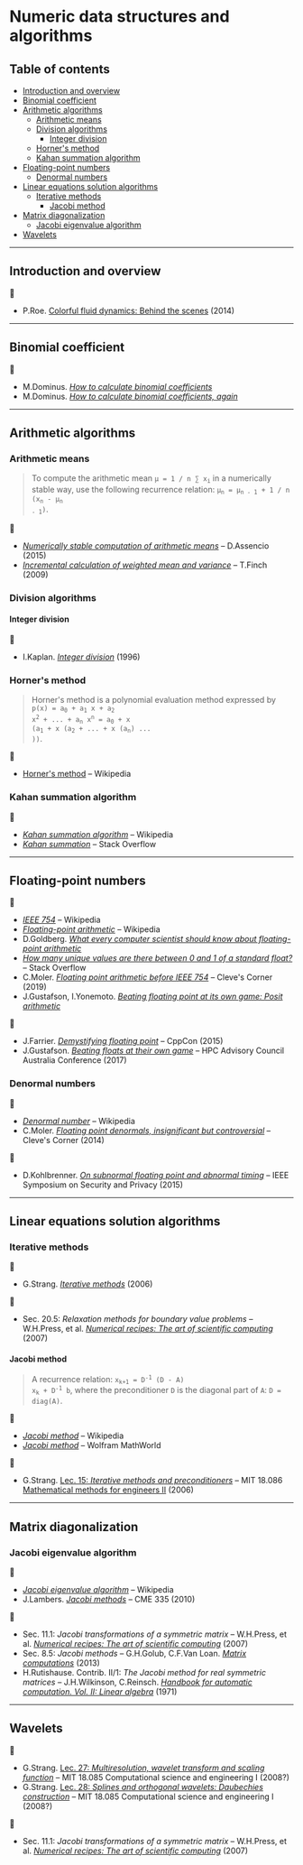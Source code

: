 # Numeric data structures and algorithms

## Table of contents

* [Introduction and overview](#introduction-and-overview)
* [Binomial coefficient](#binomial-coefficient)
* [Arithmetic algorithms](#arithmetic-algorithms)
	* [Arithmetic means](#arithmetic-means)
	* [Division algorithms](#division-algorithms)
		* [Integer division](#integer-division)
	* [Horner's method](#horners-method)
	* [Kahan summation algorithm](#kahan-summation-algorithm)
* [Floating-point numbers](#floating-point-numbers)
	* [Denormal numbers](#denormal-numbers)
* [Linear equations solution algorithms](#linear-equations-solution-algorithms)
	* [Iterative methods](#iterative-methods)
		* [Jacobi method](#jacobi-method)
* [Matrix diagonalization](#matrix-diagonalization)
	* [Jacobi eigenvalue algorithm](#jacobi-eigenvalue-algorithm)
* [Wavelets](#wavelets)

---

## Introduction and overview

:movie_camera:

* P.Roe. [Colorful fluid dynamics: Behind the scenes](https://www.youtube.com/watch?v=uaH91P665PI) (2014)

---

## Binomial coefficient

:link:

* M.Dominus. [*How to calculate binomial coefficients*](https://blog.plover.com/math/choose.html)
* M.Dominus. [*How to calculate binomial coefficients, again*](https://blog.plover.com/math/choose-2.html)

---

## Arithmetic algorithms

### Arithmetic means

> To compute the arithmetic mean <code>&mu; = 1 / n &sum; x<sub>i</sub></code> in a numerically stable way, use the following recurrence relation: <code>&mu;<sub>n</sub> = &mu;<sub>n - 1</sub> + 1 / n (x<sub>n</sub> - &mu;<sub>n - 1</sub>)</code>.

:link:

* [*Numerically stable computation of arithmetic means*](https://diego.assencio.com/?index=c34d06f4f4de2375658ed41f70177d59) &ndash; D.Assencio (2015)
* [*Incremental calculation of weighted mean and variance*](https://fanf2.user.srcf.net/hermes/doc/antiforgery/stats.pdf) &ndash; T.Finch (2009)

### Division algorithms

<!-- https://en.wikipedia.org/wiki/Division_algorithm
https://web.stanford.edu/class/ee486/doc/chap5.pdf -->

#### Integer division

:link:

* I.Kaplan. [*Integer division*](http://bearcave.com/software/divide.htm) (1996)

### Horner's method

> Horner's method is a polynomial evaluation method expressed by <code>p(x) = a<sub>0</sub> + a<sub>1</sub> x + a<sub>2</sub> x<sup>2</sup> + ... + a<sub>n</sub> x<sup>n</sup> = a<sub>0</sub> + x (a<sub>1</sub> + x (a<sub>2</sub> + ... + x (a<sub>n</sub>) ... ))</code>.

:link:

* [Horner's method](https://en.wikipedia.org/wiki/Horner%27s_method) &ndash; Wikipedia

### Kahan summation algorithm

:link:

* [*Kahan summation algorithm*](https://en.wikipedia.org/wiki/Kahan_summation_algorithm) &ndash; Wikipedia
* [*Kahan summation*](https://stackoverflow.com/questions/4940072/kahan-summation) &ndash; Stack Overflow

---

## Floating-point numbers

:link:

* [*IEEE 754*](https://en.wikipedia.org/wiki/IEEE_754) &ndash; Wikipedia
* [*Floating-point arithmetic*](https://en.wikipedia.org/wiki/Floating-point_arithmetic) &ndash; Wikipedia
* D.Goldberg. [*What every computer scientist should know about floating-point arithmetic*](https://www.itu.dk/~sestoft/bachelor/IEEE754_article.pdf)
* [*How many unique values are there between 0 and 1 of a standard float?*](https://stackoverflow.com/questions/17949796/how-many-unique-values-are-there-between-0-and-1-of-a-standard-float) &ndash; Stack Overflow
* C.Moler. [*Floating point arithmetic before IEEE 754*](https://blogs.mathworks.com/cleve/2019/01/18/floating-point-arithmetic-before-ieee-754/) &ndash; Cleve's Corner (2019)
* J.Gustafson, I.Yonemoto. [*Beating floating point at its own game: Posit arithmetic*](http://www.johngustafson.net/pdfs/BeatingFloatingPoint.pdf)

:movie_camera:

* J.Farrier. [*Demystifying floating point*](https://www.youtube.com/watch?v=k12BJGSc2Nc) &ndash; CppCon (2015)
* J.Gustafson. [*Beating floats at their own game*](https://www.youtube.com/watch?v=N05yYbUZMSQ) &ndash; HPC Advisory Council Australia Conference (2017)

### Denormal numbers

:link:

* [*Denormal number*](https://en.wikipedia.org/wiki/Denormal_number) &ndash; Wikipedia
* C.Moler. [*Floating point denormals, insignificant but controversial*](https://blogs.mathworks.com/cleve/2014/07/21/floating-point-denormals-insignificant-but-controversial-2/) &ndash; Cleve's Corner (2014)

:movie_camera:

* D.Kohlbrenner. [*On subnormal floating point and abnormal timing*](https://www.youtube.com/watch?v=DftejgRgmc8) &ndash; IEEE Symposium on Security and Privacy (2015)

---

## Linear equations solution algorithms

### Iterative methods

:link:

* G.Strang. [*Iterative methods*](https://ocw.mit.edu/courses/mathematics/18-086-mathematical-methods-for-engineers-ii-spring-2006/readings/am62.pdf) (2006)

:book:

* Sec. 20.5: *Relaxation methods for boundary value problems* &ndash; W.H.Press, et al. [*Numerical recipes: The art of scientific computing*](http://numerical.recipes/) (2007)

#### Jacobi method

> A recurrence relation: <code>x<sub>k+1</sub> = D<sup>-1</sup> (D - A) x<sub>k</sub> + D<sup>-1</sup> b</code>, where the preconditioner `D` is the diagonal part of `A`: `D = diag(A)`.

:link:

* [*Jacobi method*](https://en.wikipedia.org/wiki/Jacobi_method) &ndash; Wikipedia
* [*Jacobi method*](http://mathworld.wolfram.com/JacobiMethod.html) &ndash; Wolfram MathWorld

:movie_camera:

* G.Strang. [Lec. 15: *Iterative methods and preconditioners*](https://www.youtube.com/watch?v=LtNVodIs1dI) &ndash; MIT 18.086 [Mathematical methods for engineers II](https://ocw.mit.edu/courses/mathematics/18-086-mathematical-methods-for-engineers-ii-spring-2006/) (2006)

---

## Matrix diagonalization

### Jacobi eigenvalue algorithm

:link:

* [*Jacobi eigenvalue algorithm*](https://en.wikipedia.org/wiki/Jacobi_eigenvalue_algorithm) &ndash; Wikipedia
* J.Lambers. [*Jacobi methods*](https://web.stanford.edu/class/cme335/lecture7.pdf) &ndash; CME 335 (2010)

:book:

* Sec. 11.1: *Jacobi transformations of a symmetric matrix* &ndash; W.H.Press, et al. [*Numerical recipes: The art of scientific computing*](http://numerical.recipes/) (2007)
* Sec. 8.5: *Jacobi methods* &ndash; G.H.Golub, C.F.Van Loan. [*Matrix computations*](https://my.siam.org/Store/Product/viewproduct/?ProductId=23915573) (2013)
* H.Rutishause. Contrib. II/1: *The Jacobi method for real symmetric matrices* &ndash; J.H.Wilkinson, C.Reinsch. [*Handbook for automatic computation. Vol. II: Linear algebra*](https://www.springer.com/gp/book/9783642869426) (1971)

---

## Wavelets

:movie_camera:

* G.Strang. [Lec. 27: *Multiresolution, wavelet transform and scaling function*](https://www.youtube.com/watch?v=LtNVodIs1dI) &ndash; MIT 18.085 Computational science and engineering I (2008?)
* G.Strang. [Lec. 28: *Splines and orthogonal wavelets: Daubechies construction*](https://www.youtube.com/watch?v=LeafEHx9d0c) &ndash; MIT 18.085 Computational science and engineering I (2008?)

:book:

* Sec. 11.1: *Jacobi transformations of a symmetric matrix* &ndash; W.H.Press, et al. [*Numerical recipes: The art of scientific computing*](http://numerical.recipes/) (2007)


<!--
https://www.math.wustl.edu/~wick/teaching/Math2605Notes/chap3.pdf

https://www.maths.tcd.ie/~dbennett/js/ising.pdf
-->
